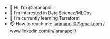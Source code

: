 - 👋 Hi, I’m @laranapoli
- 👀 I’m interested in Data Science/MLOps
- 🌱 I’m currently learning Terraform
- 📫 How to reach me: laranapoli0@gmail.com / www.linkedin.com/in/laranapoli/

<!---
laranapoli/laranapoli is a ✨ special ✨ repository because its `README.md` (this file) appears on your GitHub profile.
You can click the Preview link to take a look at your changes.
--->

